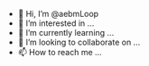 - 👋 Hi, I’m @aebmLoop
- 👀 I’m interested in ...
- 🌱 I’m currently learning ...
- 💞️ I’m looking to collaborate on ...
- 📫 How to reach me ...

<!---
aebmLoop/aebmLoop is a ✨ special ✨ repository because its `README.md` (this file) appears on your GitHub profile.
You can click the Preview link to take a look at your changes.
--->
